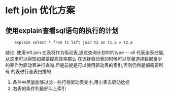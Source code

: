 # left join 优化方案
## 使用explain查看sql语句的执行的计划
```
	explain select * from t1 left join t2 on t1.a = t2.a
```
结论: 使用left join 左表将作为驱动表,通过查询计划中的type -- all 代表全表扫描, 从这里可以得知如果要提高效率那么
在选择驱动表的时候可以尽量选择数据量少的表作为驱动表进行查询.但是前提是可以使用驱动表的索引,否则仍然是都需要所有
的表进行全表扫描的

1. 条件中尽量能够过滤一些行将驱动表变小,用小表去驱动达标
2. 右表的条件列最好叫上索引



